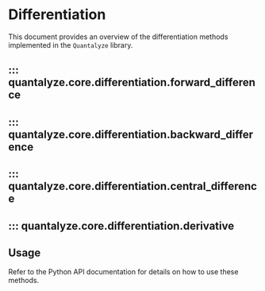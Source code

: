 # Differentiation

This document provides an overview of the differentiation methods implemented in the `Quantalyze` library.

## ::: quantalyze.core.differentiation.forward_difference

## ::: quantalyze.core.differentiation.backward_difference

## ::: quantalyze.core.differentiation.central_difference

## ::: quantalyze.core.differentiation.derivative

## Usage
Refer to the Python API documentation for details on how to use these methods.
